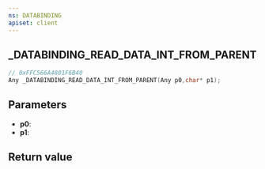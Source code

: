 ```yaml
---
ns: DATABINDING
apiset: client
---
```

## _DATABINDING_READ_DATA_INT_FROM_PARENT

```c
// 0xFFC566A4801F6B40
Any _DATABINDING_READ_DATA_INT_FROM_PARENT(Any p0,char* p1);
```


## Parameters
* **p0**:
* **p1**:

## Return value